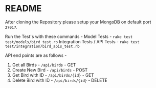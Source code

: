 # README

After cloning the Repository please setup your MongoDB on default port `27017`.

Run the Test's with these commands - 
Model Tests - `rake test test/models/bird_test.rb`
Integration Tests / API Tests - `rake test test/integration/bird_apis_test.rb`

API end points are as follows - 
1. Get all Birds - `/api/birds` - GET
2. Create New Bird - `/api/birds` - POST
3. Get Bird with ID - `/api/birds/{id}` - GET
4. Delete Bird with ID - `/api/birds/{id}` - DELETE
